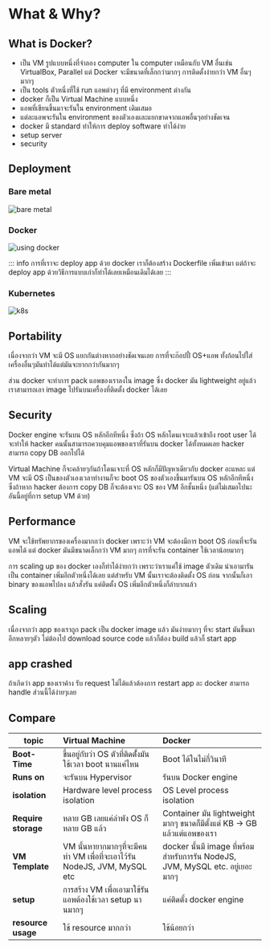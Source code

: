 # What & Why?

## What is Docker?

- เป็น VM รูปแบบหนึ่งที่จำลอง computer ใน computer เหมือนกับ VM อื่นเช่น VirtualBox, Parallel แต่ Docker จะมีขนาดที่เล็กกว่ามากๆ การติดตั้งง่ายกว่า VM อื่นๆมากๆ
- เป็น tools ตัวหนึ่งที่ใช้ run แอพต่างๆ ที่มี environment ต่างกัน
- docker ก็เป็น Virtual Machine แบบหนึ่ง
- แอพที่เขียนขึ้นมาจะรันใน environment เดิมเสมอ
- แต่ละแอพจะรันใน environment ของตัวเองและแยกขาดจากแอพอื่นๆอย่างชัดเจน
- docker มี standard ทำให้การ deploy software ทำได้ง่าย
- setup server
- security

## Deployment

### Bare metal

![bare metal](./1.png)

### Docker

![using docker](./2.png)

::: info
การที่เราจะ deploy app ด้วย docker เราก็ต้องสร้าง Dockerfile เพิ่มเข้ามา
แต่ถ้าจะ deploy app ด้วยวิธีการแบบเก่าก็ทำได้เลยเหมือนเดิมได้เลย
:::

### Kubernetes

![k8s](./3.png)

## Portability

เนื่องจากว่า VM จะมี OS แยกกันต่างหากอย่างชัดเจนเลย การที่จะก๊อปปี้ OS+แอพ ทั้งก้อนไปใส่เครื่องอื่นๆมันทำได้แต่มันจะยากกว่ากันมากๆ

ส่วน docker จะทำการ pack แอพของเราลงใน image ซึ่ง docker มัน lightweight อยู่แล้ว เราสามารถเอา image ไปรันบนเครื่องที่ติดตั้ง docker ได้เลย

## Security

Docker engine จะรันบน OS หลักอีกทีหนึ่ง ซึ่งถ้า OS หลักโดนเจาะแล้วเข้าถึง root user ได้ จะทำให้ hacker คนนั้นสามารถควบคุมแอพของเราที่รันบน docker ได้ทั้งหมดเลย hacker สามารถ copy DB ออกไปได้

Virtual Machine ก็จะคล้ายๆกันถ้าโดนเจาะที่ OS หลักก็มีปัญหาเดียวกับ docker อะแหละ แต่ VM จะมี OS เป็นของตัวเองเวลาทำงานก็จะ boot OS ของตัวเองขึ้นมารันบน OS หลักอีกทีหนึ่ง ซึ่งถ้าหาก hacker ต้องการ copy DB ก็จะต้องเจาะ OS ของ VM อีกชั้นหนึ่ง (แต่ไม่เสมอไปนะ อันนี้อยู่ที่การ setup VM ด้วย)

## Performance

VM จะใช้ทรัพยากรของเครื่องมากกว่า docker เพราะว่า VM จะต้องมีการ boot OS ก่อนที่จะรันแอพได้ แต่ docker มันมีขนาดเล็กกว่า VM มากๆ การที่จะรัน container ใช้เวลาน้อยมากๆ

การ scaling up ของ docker เองก็ทำได้ง่ายกว่า เพราะว่าเราแค่ใช้ image ตัวเดิม นำเอามารันเป็น container เพิ่มอีกตัวหนึ่งได้เลย แต่สำหรับ VM นั้นเราจะต้องติดตั้ง OS ก่อน จากนั้นก็เอา binary ของแอพไปลง แล้วสั่งรัน แค่ติดตั้ง OS เพิ่มอีกตัวหนึ่งก็ลำบากแล้ว

## Scaling

เนื่องจากว่า app ของเราถูก pack เป็น docker image แล้ว
มันง่ายมากๆ ที่จะ start มันขึ้นมาอีกหลายๆตัว ไม่ต้องไป download source code แล้วก็ต้อง build แล้วก็ start app

## app crashed

ถ้าเกิดว่า app ของเราค้าง รับ request ไม่ได้แล้วต้องการ restart app ละ docker สามารถ handle ส่วนนี้ได้ง่ายๆเลย

## Compare

| **topic**           | **Virtual Machine**                                                       | **Docker**                                                                    |
| ------------------- | :------------------------------------------------------------------------ | :---------------------------------------------------------------------------- |
| **Boot-Time**       | ขึ้นอยู่กับว่า OS ตัวที่ติดตั้่งมันใช้เวลา boot นานแค่ไหน                 | Boot ได้ในไม่กี่วินาที                                                        |
| **Runs on**         | จะรันบน Hypervisor                                                        | รันบน Docker engine                                                           |
| **isolation**       | Hardware level process isolation                                          | OS Level process isolation                                                    |
| **Require storage** | หลาย GB เลยแค่ลำพัง OS ก็หลาย GB แล้ว                                     | Container มัน lightweight มากๆ ขนาดก็มีตั้งแต่ KB -> GB แล้วแต่แอพของเรา      |
| **VM Template**     | VM นั้นหายากมากๆที่จะมีคนทำ VM เพื่อที่จะเอาไว้รัน NodeJS, JVM, MySQL etc | docker นั้นมี image ที่พร้อมสำหรับการรัน NodeJS, JVM, MySQL etc. อยู่เยอะมากๆ |
| **setup**           | การสร้าง VM เพื่อเอามาใช้รันแอพต้องใช้เวลา setup นานมากๆ                  | แค่ติดตั้ง docker engine                                                      |
| **resource usage**  | ใช้ resource มากกว่า                                                      | ใช้น้อยกว่า                                                                   |
